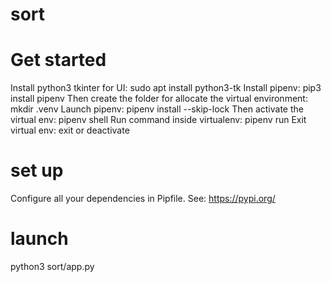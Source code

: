 # sort

# Get started

Install python3 tkinter for UI:
sudo apt install python3-tk
Install pipenv:
pip3 install pipenv
Then create the folder for allocate the virtual environment:
mkdir .venv
Launch pipenv:
pipenv install --skip-lock
Then activate the virtual env:
pipenv shell
Run command inside virtualenv:
pipenv run
Exit virtual env:
exit or deactivate

# set up

Configure all your dependencies in Pipfile.
See: https://pypi.org/

# launch

python3 sort/app.py
